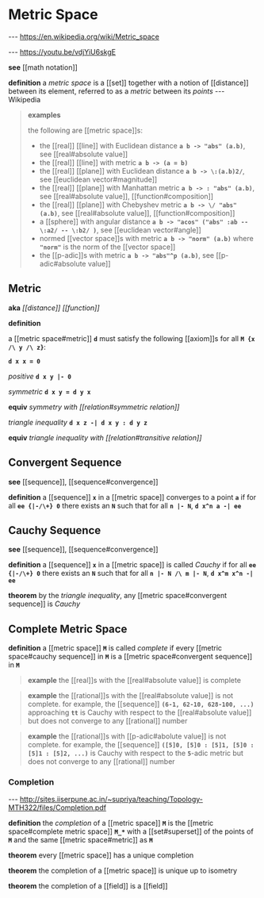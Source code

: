 # Metric Space

--- <https://en.wikipedia.org/wiki/Metric_space>

--- <https://youtu.be/vdjYiU6skgE>

**see** [[math notation]]

**definition** a _metric space_ is a [[set]] together with a notion of [[distance]] between its element, referred to as a _metric_ between its _points_ --- Wikipedia

> **examples**
>
> the following are [[metric space]]s:
>
> - the [[real]] [[line]] with Euclidean distance **`a b -> "abs" (a.b)`**, see [[real#absolute value]]
> - the [[real]] [[line]] with metric **`a b -> (a = b)`**
> - the [[real]] [[plane]] with Euclidean distance **`a b -> \:(a.b)2/`**, see [[euclidean vector#magnitude]]
> - the [[real]] [[plane]] with Manhattan metric **`a b -> : "abs" (a.b)`**, see [[real#absolute value]], [[function#composition]]
> - the [[real]] [[plane]] with Chebyshev metric **`a b -> \/ "abs" (a.b)`**, see [[real#absolute value]], [[function#composition]]
> - a [[sphere]] with angular distance **`a b -> "acos" ("abs" :ab -- \:a2/ -- \:b2/ )`**, see [[euclidean vector#angle]]
> - normed [[vector space]]s with metric **`a b -> "norm" (a.b)`** where **`"norm"`** is the norm of the [[vector space]]
> - the [[p-adic]]s with metric **`a b -> "abs"^p (a.b)`**, see [[p-adic#absolute value]]

## Metric

**aka** _[[distance]] [[function]]_

**definition**

a [[metric space#metric]] **`d`** must satisfy the following [[axiom]]s for all **`M {x /\ y /\ z}`**:

**`d x x = 0`**

_positive_ **`d x y |- 0`**

_symmetric_ **`d x y = d y x`**

**equiv** _symmetry with [[relation#symmetric relation]]_

_triangle inequality_ **`d x z -| d x y : d y z`**

**equiv** _triangle inequality with [[relation#transitive relation]]_

## Convergent Sequence

**see** [[sequence]], [[sequence#convergence]]

**definition** a [[sequence]] **`x`** in a [[metric space]] converges to a point **`a`** if for all **`ee {|-/\+} 0`** there exists an **`N`** such that for all **`n |- N`**, **`d x^n a -| ee`**

## Cauchy Sequence

**see** [[sequence]], [[sequence#convergence]]

**definition** a [[sequence]] **`x`** in a [[metric space]] is called _Cauchy_ if for all **`ee {|-/\+} 0`** there exists an **`N`** such that for all **`n |- N /\ m |- N`**, **`d x^m x^n -| ee`**

**theorem** by the _triangle inequality_, any [[metric space#convergent sequence]] is _Cauchy_

## Complete Metric Space

**definition** a [[metric space]] **`M`** is called _complete_ if every [[metric space#cauchy sequence]] in **`M`** is a [[metric space#convergent sequence]] in **`M`**

> **example** the [[real]]s with the [[real#absolute value]] is complete

> **example** the [[rational]]s with the [[real#absolute value]] is not complete. for example, the [[sequence]] **`(6-1, 62-10, 628-100, ...)`** approaching **`tt`** is Cauchy with respect to the [[real#absolute value]] but does not converge to any [[rational]] number

> **example** the [[rational]]s with [[p-adic#abolute value]] is not complete. for example, the [[sequence]] **`([5]0, [5]0 : [5]1, [5]0 : [5]1 : [5]2, ...)`** is Cauchy with respect to the **`5`**-adic metric but does not converge to any [[rational]] number

### Completion

--- <http://sites.iiserpune.ac.in/~supriya/teaching/Topology-MTH322/files/Completion.pdf>

**definition** the _completion_ of a [[metric space]] **`M`** is the [[metric space#complete metric space]] **`M_*`** with a [[set#superset]] of the points of **`M`** and the same [[metric space#metric]] as **`M`**

**theorem** every [[metric space]] has a unique completion

**theorem** the completion of a [[metric space]] is unique up to isometry

**theorem** the completion of a [[field]] is a [[field]]
